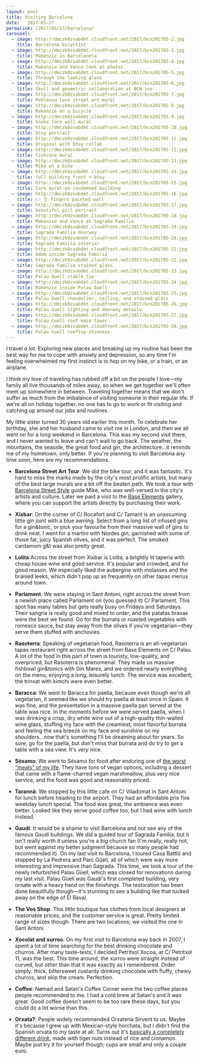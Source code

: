 ```yaml
---
layout: post
title: Visiting Barcelona
date:   2017-05-27
permalink: /2017/05/27/barcelona/
carousel:
  - image: http://dmczk0zvabdmt.cloudfront.net/2017/bcn201705-2.jpg
    title: Barcelona bicyclist 
  - image: http://dmczk0zvabdmt.cloudfront.net/2017/bcn201705-3.jpg
    title: Makenzie in Barceloneta
  - image: http://dmczk0zvabdmt.cloudfront.net/2017/bcn201705-4.jpg
    title: Makenzie and Vance look at photos
  - image: http://dmczk0zvabdmt.cloudfront.net/2017/bcn201705-5.jpg
    title: Through the looking glass
  - image: http://dmczk0zvabdmt.cloudfront.net/2017/bcn201705-6.jpg
    title: Skull and geometric collaboration at BCN zoo
  - image: http://dmczk0zvabdmt.cloudfront.net/2017/bcn201705-7.jpg
    title: Poblenou love street art mural
  - image: http://dmczk0zvabdmt.cloudfront.net/2017/bcn201705-8.jpg
    title: Makenzie on a bicycle
  - image: http://dmczk0zvabdmt.cloudfront.net/2017/bcn201705-9.jpg
    title: Snake face wall mural
  - image: http://dmczk0zvabdmt.cloudfront.net/2017/bcn201705-10.jpg
    title: btoy portrait
  - image: http://dmczk0zvabdmt.cloudfront.net/2017/bcn201705-11.jpg
    title: Uriginal with btoy collab
  - image: http://dmczk0zvabdmt.cloudfront.net/2017/bcn201705-12.jpg
    title: fishcone mural
  - image: http://dmczk0zvabdmt.cloudfront.net/2017/bcn201705-13.jpg
    title: Mike on a bike
  - image: http://dmczk0zvabdmt.cloudfront.net/2017/bcn201705-14.jpg
    title: full building front + btoy 
  - image: http://dmczk0zvabdmt.cloudfront.net/2017/bcn201705-15.jpg
    title: Corn mural on condemned building
  - image: http://dmczk0zvabdmt.cloudfront.net/2017/bcn201705-16.jpg
    title: 👉 👌 fingers painted wall
  - image: http://dmczk0zvabdmt.cloudfront.net/2017/bcn201705-17.jpg
    title: beautiful girl portrait
  - image: http://dmczk0zvabdmt.cloudfront.net/2017/bcn201705-18.jpg
    title: Makenzie and Vance at Sagrada Familia
  - image: http://dmczk0zvabdmt.cloudfront.net/2017/bcn201705-19.jpg
    title: Sagrada Familia doorway
  - image: http://dmczk0zvabdmt.cloudfront.net/2017/bcn201705-20.jpg
    title: Sagrada Familia interior
  - image: http://dmczk0zvabdmt.cloudfront.net/2017/bcn201705-21.jpg
    title: Adam inside Sagrada Familia
  - image: http://dmczk0zvabdmt.cloudfront.net/2017/bcn201705-22.jpg
    title: Sagrada Familia stained glass
  - image: http://dmczk0zvabdmt.cloudfront.net/2017/bcn201705-23.jpg
    title: Palau Guell stable tie
  - image: http://dmczk0zvabdmt.cloudfront.net/2017/bcn201705-24.jpg
    title: Makenzie inside Palau Guell
  - image: http://dmczk0zvabdmt.cloudfront.net/2017/bcn201705-25.jpg
    title: Palau Guell chandelier, ceiling, and stained glass
  - image: http://dmczk0zvabdmt.cloudfront.net/2017/bcn201705-26.jpg
    title: Palau Guell lighting and doorway details
  - image: http://dmczk0zvabdmt.cloudfront.net/2017/bcn201705-27.jpg
    title: Palau Guell roof main tower
  - image: http://dmczk0zvabdmt.cloudfront.net/2017/bcn201705-28.jpg
    title: Palau Guell rooftop chimneys
---
```

I travel _a lot_. Exploring new places and breaking up my routine has been the
best way for me to cope with anxiety and depression, so any time I'm feeling
overwhelmed my first instinct is to hop on my bike, or a train, or an airplane.

I think my love of traveling has rubbed off a bit on the people I love—my family
all live thousands of miles away, so when we get together we'll often meet up
somewhere in between. Traveling together means that we don't suffer as much from
the imbalance of visiting someone in their regular life. If we're all on holiday
together, no one has to go to work or fit visiting and catching up around our 
jobs and routines.

My little sister turned 30 years old earlier this month. To celebrate her
birthday, she and her husband came to visit me in London, and then we all went
on for a long weekend in Barcelona. This was my second visit there, and I never
wanted to leave and can't wait to go back. The weather, the mountains, the
seaside, the great food and gin, the architecture...it reminds me of my
hometown, only better. If you're planning to visit Barcelona any time soon, here
are my recommendations.

* **Barcelona Street Art Tour**: We did the bike tour, and it was fantastic.
  It's hard to miss the marks made by the city's most prolific artists, but many
  of the best large murals are a bit off the beaten path. We took a tour with
  [Barcelona Street Style](http://barcelonastreetstyletour.com) guide Mike, who
  was well-versed in the city's artists and culture. Later we paid a visit to
  the [Base Elements](https://www.baseelements.net) gallery, where you can
  support the artists directly by purchasing their work.

* **Xixbar**: On the corner of C/ Rocafort and C/ Tamarit is an unassuming little
  gin joint with a blue awning. Select from a long list of infused gins for a
  gin&tonic, or pick your favourite from their massive wall of gins to drink
  neat. I went for a martini with Nordes gin, garnished with some of those fat,
  juicy Spanish olives, and it was perfect. The smoked cardamom g&t was also
  pretty great.

* **Lolita**:Across the street from Xixbar is Lolita, a brightly lit taperia
  with cheap house wine and good service. It's popular and crowded, and for good
  reason. We especially liked the aubergine with molasses and the braised leeks,
  which didn't pop up as frequently on other tapas menus around town.

* **Parlament**: We were staying in Sant Antoni, right across the street from a
  newish place called Parlament on (you guessed it) C/ Parlament. This spot has
  many tables but gets really busy on Fridays and Saturdays. Their sangria is
  really good and mixed to order, and the patatas bravas were the best we found.
  Go for the burrata or roasted vegetables with romesco sauce, but stay away
  from the olives if you're vegetarian—they serve them stuffed with anchovies.

* **Rasoterra**: Speaking of vegetarian food, Rasoterra is an all-vegetarian
  tapas restaurant right across the street from Base Elements on C/ Palau. A lot
  of the food in this part of town is touristy, low-quality, and overpriced, but
  Rasoterra is phenomenal. They made us massive fishbowl gin&tonics with Gin
  Mares, and we ordered nearly everything on the menu, enjoying a long,
  leisurely lunch. The service was excellent; the trinxat with kimchi were even
  better.

* **Baracca**: We went to Baracca for paella, because even though we're all
  vegetarian, it seemed like we should try paella at least once in Spain. It was
  fine, and the presentation in a massive paella pan served at the table was
  nice. In the moments before we were served paella, when I was drinking a
  crisp, dry white wine out of a high-quality thin-walled wine glass, stuffing
  my face with the creamiest, most flavorful burrata and feeling the sea breeze
  on my face and sunshine on my shoulders...now that's something I'll be
  dreaming about for years. So sure, go for the paella, but don't miss that burrata
  and do try to get a table with a sea view. It's _very_ nice.

* **Sésamo**: We went to Sésamo for food after enduring one of [the worst "meals"
of my life](https://www.yelp.com/biz/beerlinale-barcelona). They have tons of 
vegan options, including a dessert that came with a flame-charred vegan
marshmallow, plus very nice service, and the food was good and reasonably priced.

* **Tarannà**: We stopped by this little cafe on C/ Viladomat in Sant Antoni for
lunch before heading to the airport. They had an affordable prix fixe weekday
lunch special. The food was great, the ambience was even better. Looked like
they serve good coffee too, but I had wine with lunch instead.

* **Gaudí**: It would be a shame to visit Barcelona and not see any of the
  famous Gaudí buildings. We did a guided tour of Sagrada Familia, but it isn't
  really worth it unless you're a big church fan (I'm really, really not, but
  went against my better judgment because so many people had recommended it). On
  my last visit to Barcelona, I toured Casa Battló and stopped by La Pedrera and
  Parc Güell, all of which were way more interesting and impressive than Sagrada.
  This time, we took a tour of the newly refurbished Palau Güell, which was
  closed for renovations during my last visit. Palau Güell was Gaudí's first
  completed building, very ornate with a heavy hand on the finishings. The
  restoration has been done beautifully though—it's stunning to see a building
  like that tucked away on the edge of El Raval.

* **The Vos Shop**: This little boutique has clothes from local designers at
  reasonable prices, and the customer service is great. Pretty limited range of
  sizes though. There are two locations; we visited the one in Sant Antoni.

* **Xocolat and xurros**: On my first visit to Barcelona way back in 2007, I
spent a lot of time searching for the best drinking chocolate and churros. After
many taste-tests, I decided Petritxol Xocoa, at C/ Petritxol 11, was the best.
This time around, the xurros were straight instead of curved, but other than
that it was exactly as I remembered. Order simply: thick, bittersweet custardy
drinking chocolate with fluffy, chewy churros, and skip the cream. Perfection.

* **Coffee**: Nømad and Satan's Coffee Corner were the two coffee places people
recommended to me. I had a cold brew at Satan's and it was great. Good coffee
doesn't seem to be too rare these days, but you could do a lot worse than this.

* **Orxata?**: People widely recommended Orxateria Sirvent to us. Maybe it's
  because I grew up with Mexican-style horchata, but I didn't find the Spanish
  orxata to my taste at all. Turns out it's [basically a completely different
  drink](http://randyclemens.com/2014/05/traditional-spanish-horchata-de-chufa-madrid-horchateria-alboraya/), made with tiger nuts instead of rice and cinnamon. Maybe just try it for
  yourself though; cups are small and only a couple euro.

